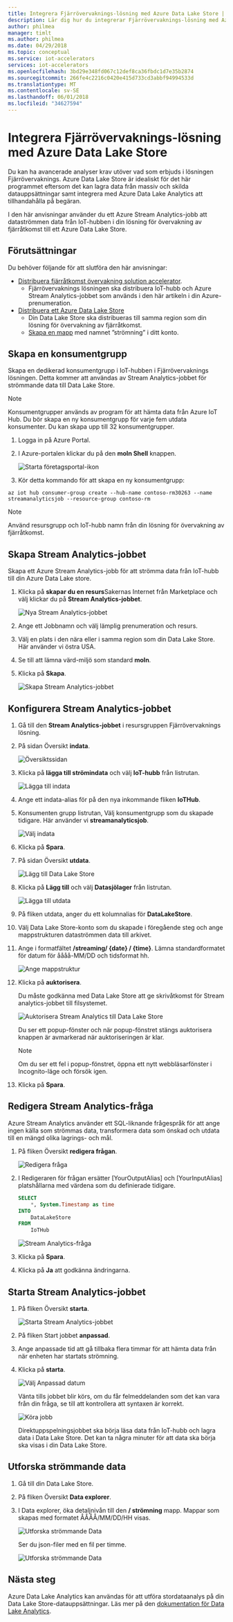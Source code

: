 ```yaml
---
title: Integrera Fjärrövervaknings-lösning med Azure Data Lake Store | Microsoft Docs
description: Lär dig hur du integrerar Fjärrövervaknings-lösning med Azure Data Lake Store med hjälp av en Azure Stream Analytics-jobbet.
author: philmea
manager: timlt
ms.author: philmea
ms.date: 04/29/2018
ms.topic: conceptual
ms.service: iot-accelerators
services: iot-accelerators
ms.openlocfilehash: 3bd29e348fd067c12def8ca36fbdc1d7e35b2874
ms.sourcegitcommit: 266fe4c2216c0420e415d733cd3abbf94994533d
ms.translationtype: MT
ms.contentlocale: sv-SE
ms.lasthandoff: 06/01/2018
ms.locfileid: "34627594"
---
```

# <a name="integrate-the-remote-monitoring-solution-with-azure-data-lake-store"></a>Integrera Fjärrövervaknings-lösning med Azure Data Lake Store

Du kan ha avancerade analyser krav utöver vad som erbjuds i lösningen Fjärrövervaknings. Azure Data Lake Store är idealiskt för det här programmet eftersom det kan lagra data från massiv och skilda datauppsättningar samt integrera med Azure Data Lake Analytics att tillhandahålla på begäran.

I den här anvisningar använder du ett Azure Stream Analytics-jobb att dataströmmen data från IoT-hubben i din lösning för övervakning av fjärråtkomst till ett Azure Data Lake Store.

## <a name="prerequisites"></a>Förutsättningar

Du behöver följande för att slutföra den här anvisningar:

* [Distribuera fjärråtkomst övervakning solution accelerator](iot-accelerators-remote-monitoring-deploy.md).
  * Fjärrövervaknings lösningen ska distribuera IoT-hubb och Azure Stream Analytics-jobbet som används i den här artikeln i din Azure-prenumeration.
* [Distribuera ett Azure Data Lake Store](../data-lake-store/data-lake-store-get-started-portal.md)
  * Din Data Lake Store ska distribueras till samma region som din lösning för övervakning av fjärråtkomst.
  * [Skapa en mapp](../data-lake-store/data-lake-store-get-started-portal.md#createfolder) med namnet ”strömning” i ditt konto.

## <a name="create-a-consumer-group"></a>Skapa en konsumentgrupp

Skapa en dedikerad konsumentgrupp i IoT-hubben i Fjärrövervaknings lösningen. Detta kommer att användas av Stream Analytics-jobbet för strömmande data till Data Lake Store.

> [!NOTE]
> Konsumentgrupper används av program för att hämta data från Azure IoT Hub. Du bör skapa en ny konsumentgrupp för varje fem utdata konsumenter. Du kan skapa upp till 32 konsumentgrupper.

1. Logga in på Azure Portal.

1. I Azure-portalen klickar du på den **moln Shell** knappen.

    ![Starta företagsportal-ikon](./media/iot-accelerators-integrate-data-lake/portal-launch-icon.png)

1. Kör detta kommando för att skapa en ny konsumentgrupp:

```azurecli-interactive
az iot hub consumer-group create --hub-name contoso-rm30263 --name streamanalyticsjob --resource-group contoso-rm
```

> [!NOTE]
> Använd resursgrupp och IoT-hubb namn från din lösning för övervakning av fjärråtkomst.

## <a name="create-stream-analytics-job"></a>Skapa Stream Analytics-jobbet

Skapa ett Azure Stream Analytics-jobb för att strömma data från IoT-hubb till din Azure Data Lake store.

1. Klicka på **skapar du en resurs**Sakernas Internet från Marketplace och välj klickar du på **Stream Analytics-jobbet**.

    ![Nya Stream Analytics-jobbet](./media/iot-accelerators-integrate-data-lake/new-stream-analytics-job.png)

1. Ange ett Jobbnamn och välj lämplig prenumeration och resurs.

1. Välj en plats i den nära eller i samma region som din Data Lake Store. Här använder vi östra USA.

1. Se till att lämna värd-miljö som standard **moln**.

1. Klicka på **Skapa**.

    ![Skapa Stream Analytics-jobbet](./media/iot-accelerators-integrate-data-lake/create-stream-analytics-job.png)

## <a name="configure-the-stream-analytics-job"></a>Konfigurera Stream Analytics-jobbet

1. Gå till den **Stream Analytics-jobbet** i resursgruppen Fjärrövervaknings lösning.

1. På sidan Översikt **indata**.

    ![Översiktssidan](./media/iot-accelerators-integrate-data-lake/stream-analytics-overview.png)

1. Klicka på **lägga till strömindata** och välj **IoT-hubb** från listrutan.

    ![Lägga till indata](./media/iot-accelerators-integrate-data-lake/stream-analytics-add-input.png)

1. Ange ett indata-alias för på den nya inkommande fliken **IoTHub**.

1. Konsumenten grupp listrutan, Välj konsumentgrupp som du skapade tidigare. Här använder vi **streamanalyticsjob**.

    ![Välj indata](./media/iot-accelerators-integrate-data-lake/stream-analytics-new-input.png)

1. Klicka på **Spara**.

1. På sidan Översikt **utdata**.

    ![Lägg till Data Lake Store](./media/iot-accelerators-integrate-data-lake/stream-analytics-overview-2.png)

1. Klicka på **Lägg till** och välj **Datasjölager** från listrutan.

    ![Lägga till utdata](./media/iot-accelerators-integrate-data-lake/stream-analytics-output.png)

1. På fliken utdata, anger du ett kolumnalias för **DataLakeStore**.

1. Välj Data Lake Store-konto som du skapade i föregående steg och ange mappstrukturen dataströmmen data till arkivet.

1. Ange i formatfältet **/streaming/ {date} / {time}**. Lämna standardformatet för datum för åååå-MM/DD och tidsformat hh.

    ![Ange mappstruktur](./media/iot-accelerators-integrate-data-lake/stream-analytics-new-output.png)

1. Klicka på **auktorisera**.

    Du måste godkänna med Data Lake Store att ge skrivåtkomst för Stream analytics-jobbet till filsystemet.

    ![Auktorisera Stream Analytics till Data Lake Store](./media/iot-accelerators-integrate-data-lake/stream-analytics-out-authorize.png)

    Du ser ett popup-fönster och när popup-fönstret stängs auktorisera knappen är avmarkerad när auktoriseringen är klar.

    > [!NOTE]
    > Om du ser ett fel i popup-fönstret, öppna ett nytt webbläsarfönster i Incognito-läge och försök igen.

1. Klicka på **Spara**.

## <a name="edit-the-stream-analytics-query"></a>Redigera Stream Analytics-fråga

Azure Stream Analytics använder ett SQL-liknande frågespråk för att ange ingen källa som strömmas data, transformera data som önskad och utdata till en mängd olika lagrings- och mål.

1. På fliken Översikt **redigera frågan**.

    ![Redigera fråga](./media/iot-accelerators-integrate-data-lake/stream-analytics-edit-query.png)

1. I Redigeraren för frågan ersätter [YourOutputAlias] och [YourInputAlias] platshållarna med värdena som du definierade tidigare.

    ```sql
    SELECT
        *, System.Timestamp as time
    INTO
        DataLakeStore
    FROM
        IoTHub
    ```

    ![Stream Analytics-fråga](./media/iot-accelerators-integrate-data-lake/stream-analytics-query.png)

1. Klicka på **Spara**.
1. Klicka på **Ja** att godkänna ändringarna.

## <a name="start-the-stream-analytics-job"></a>Starta Stream Analytics-jobbet

1. På fliken Översikt **starta**.

    ![Starta Stream Analytics-jobbet](./media/iot-accelerators-integrate-data-lake/stream-analytics-start.png)

1. På fliken Start jobbet **anpassad**.

1. Ange anpassade tid att gå tillbaka flera timmar för att hämta data från när enheten har startats strömning.

1. Klicka på **starta**.

    ![Välj Anpassad datum](./media/iot-accelerators-integrate-data-lake/stream-analytics-start-custom.png)

    Vänta tills jobbet blir körs, om du får felmeddelanden som det kan vara från din fråga, se till att kontrollera att syntaxen är korrekt.

    ![Köra jobb](./media/iot-accelerators-integrate-data-lake/stream-analytics-running.png)

    Direktuppspelningsjobbet ska börja läsa data från IoT-hubb och lagra data i Data Lake Store. Det kan ta några minuter för att data ska börja ska visas i din Data Lake Store.

## <a name="explore-the-streaming-data"></a>Utforska strömmande data

1. Gå till din Data Lake Store.

1. På fliken Översikt **Data explorer**.

1. I Data explorer, öka detaljnivån till den **/ strömning** mapp. Mappar som skapas med formatet ÅÅÅÅ/MM/DD/HH visas.

    ![Utforska strömmande Data](./media/iot-accelerators-integrate-data-lake/data-lake-store-data-explorer.png)

    Ser du json-filer med en fil per timme.

    ![Utforska strömmande Data](./media/iot-accelerators-integrate-data-lake/data-lake-store-file-preview.png)

## <a name="next-steps"></a>Nästa steg

Azure Data Lake Analytics kan användas för att utföra stordataanalys på din Data Lake Store-datauppsättningar. Läs mer på den [dokumentation för Data Lake Analytics](https://docs.microsoft.com/en-us/azure/data-lake-analytics).
